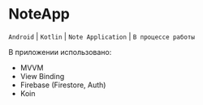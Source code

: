 # NoteApp
`Android` | `Kotlin` | `Note Application` | `В процессе работы`

В приложении использовано:
* MVVM
* View Binding
* Firebase (Firestore, Auth)
* Koin